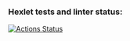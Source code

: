 ### Hexlet tests and linter status:
[![Actions Status](https://github.com/SvamiBog/python-project-49/actions/workflows/hexlet-check.yml/badge.svg)](https://github.com/SvamiBog/python-project-49/actions)